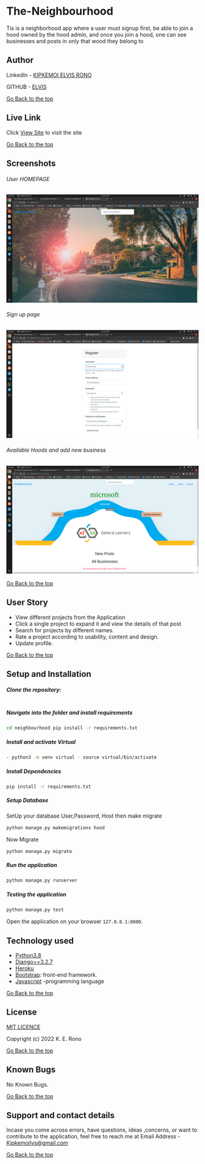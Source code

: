 # The-Neighbourhood
Tis is a neighborhood app where a user must signup first, be able to join a hood owned by the hood admin, and once you join a hood, one can see businesses and posts in only that wood they belong to


## Author  
  
LinkedIn - [KIPKEMOI ELVIS RONO](https://ke.linkedin.com/in/kipkemoi-elvis-aa3548209?trk=public_profile_samename-profile)


GITHUB - [ELVIS](https://github.com/DynastyElvis)


[Go Back to the top](#The-Neighbourhood.)
 
##  Live Link  
 Click [View Site](https://elvis-awwards.herokuapp.com/)  to visit the site


[Go Back to the top](#The-Neighbourhood.)

## Screenshots 
###### User HOMEPAGE
 
<img src="https://raw.githubusercontent.com/DynastyElvis/The-Neighbourhood./master/static/images/Screenshot%20from%202022-06-20%2000-25-51.png">
 

 ###### Sign up page
 <img src="https://raw.githubusercontent.com/DynastyElvis/The-Neighbourhood./master/static/images/Screenshot%20from%202022-06-20%2000-26-09.png">


 ###### Available Hoods and add new business
 <img src="https://raw.githubusercontent.com/DynastyElvis/The-Neighbourhood./master/static/images/Screenshot%20from%202022-06-20%2000-27-40.png">

[Go Back to the top](#The-Neighbourhood.)

## User Story
* View different projects from the Application
* Click a single project to expand it and view the details of that post
* Search for projects by different names.
* Rate a project according to usability, content and design.
* Update profile.

[Go Back to the top](#The-Neighbourhood.)


## Setup and Installation
##### Clone the repository:
 ```bash
```
##### Navigate into the folder and install requirements
 ```bash
cd neighbourhood pip install -r requirements.txt
```
##### Install and activate Virtual
 ```bash
- python3 -m venv virtual - source virtual/bin/activate
```
##### Install Dependencies
 ```bash
 pip install -r requirements.txt
```
##### Setup Database
  SetUp your database User,Password, Host then make migrate
 ```bash
python manage.py makemigrations hood
 ```
 Now Migrate
 ```bash
 python manage.py migrate
```
##### Run the application
 ```bash
 python manage.py runserver
```
##### Testing the application
 ```bash
 python manage.py test
```
Open the application on your browser `127.0.0.1:8000`.
## Technology used
* [Python3.8](https://www.python.org/)
* [Django==3.2.7](https://docs.djangoproject.com/en/2.2/)
* [Heroku](https://heroku.com)
* [Bootstrap](https://getbootstrap.com/): front-end framework.
* [Javascript](https://www.javascript.com/) -programming language

[Go Back to the top](#The-Neighbourhood.)

## License

[MIT LICENCE](https://github.com/DynastyElvis/The-Neighbourhood./blob/master/LICENSE)


Copyright (c) 2022 K. E. Rono



[Go Back to the top](#The-Neighbourhood.)

## Known Bugs

No Known Bugs.


[Go Back to the top](#The-Neighbourhood.)


## Support and contact details
 Incase you come across errors, have questions, ideas ,concerns, or want to contribute to the application, feel free to reach me at 
Email Address - [Kipkemoilvs@gmail.com](Kipkemoilvs@gmail.com)


[Go Back to the top](#The-Neighbourhood)